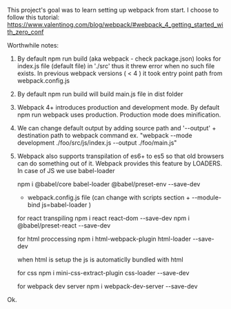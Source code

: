 This project's goal was to learn setting up webpack from 
start. I choose to follow this tutorial:
https://www.valentinog.com/blog/webpack/#webpack_4_getting_started_with_zero_conf


Worthwhile notes: 

1. By default npm run build (aka webpack - check package.json) 
   looks for index.js file (default file) in './src' thus it threw 
   error when no such file exists. In previous webpack versions
   ( < 4 ) it took entry point path from webpack.config.js 

<!-- after creating ./src/index.js -->

2. By default npm run build will build main.js file in dist folder
3. Webpack 4+ introduces production and development mode. By default 
   npm run webpack uses production. Production mode does minification.
4. We can change default output by adding source path and '--output' +
   destination path to webpack command ex. 
   "webpack --mode development ./foo/src/js/index.js --output ./foo/main.js"
5. Webpack also supports transpilation of es6+ to es5 so that old browsers
   can do something out of it. Webpack provides this feature by LOADERS.
   In case of JS we use babel-loader

    npm i @babel/core babel-loader @babel/preset-env --save-dev
    + webpack.config.js file (can change with scripts section + --module-bind js=babel-loader )

    for react transpiling
    npm i react react-dom --save-dev 
    npm i @babel/preset-react --save-dev

    for html proccessing
    npm i html-webpack-plugin html-loader --save-dev

    when html is setup the js is automaticlly bundled with html

    for css
    npm i mini-css-extract-plugin css-loader --save-dev

    for webpack dev server 
    npm i webpack-dev-server --save-dev


Ok. 